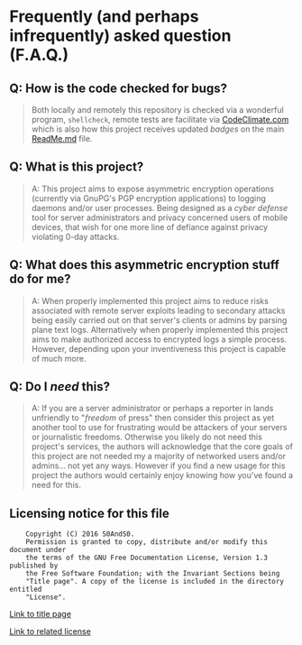 # Frequently (and perhaps infrequently) asked question (F.A.Q.)

## Q: How is the code checked for bugs?

 > Both locally and remotely this repository is checked via a wonderful program,
 `shellcheck`, remote tests are facilitate via [CodeClimate.com](https://docs.codeclimate.com/docs/shellcheck)
 which is also how this project receives updated *badges* on the main [ReadMe.md](../ReadMe.md)
 file.

## Q: What is this project?

 > A: This project aims to expose asymmetric encryption operations (currently
 via GnuPG's PGP encryption applications) to logging daemons and/or user
 processes. Being designed as a *cyber defense* tool for server administrators
 and privacy concerned users of mobile devices, that wish for one more line of
 defiance against privacy violating 0-day attacks.

## Q: What does this asymmetric encryption stuff do for me?

 > A: When properly implemented this project aims to reduce risks associated
 with remote server exploits leading to secondary attacks being easily carried
 out on that server's clients or admins by parsing plane text logs.
 Alternatively when properly implemented this project aims to make authorized
 access to encrypted logs a simple process. However, depending upon your
 inventiveness this project is capable of much more.

## Q: Do I *need* this?

 > A: If you are a server administrator or perhaps a reporter in lands
 unfriendly to "*freedom* of press" then consider this project as yet another
 tool to use for frustrating would be attackers of your servers or
 journalistic freedoms. Otherwise you likely do not need this project's
 services, the authors will acknowledge that the core goals of this project
 are not needed my a majority of networked users and/or admins... not yet any
 ways. However if you find a new usage for this project the authors would
 certainly enjoy knowing how you've found a need for this.

## Licensing notice for this file

```
    Copyright (C) 2016 S0AndS0.
    Permission is granted to copy, distribute and/or modify this document under
    the terms of the GNU Free Documentation License, Version 1.3 published by
    the Free Software Foundation; with the Invariant Sections being
    "Title page". A copy of the license is included in the directory entitled
    "License".
```

[Link to title page](Contributing_Financially.md)

[Link to related license](../Licenses/GNU_FDLv1.3_Documentation.md)
